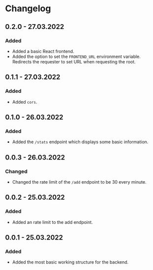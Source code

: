# Changelog

## 0.2.0 - 27.03.2022

### Added

- Added a basic React frontend.
- Added the option to set the `FRONTEND_URL` environment variable. Redirects the requester to set URL when requesting the root.

## 0.1.1 - 27.03.2022

### Added

- Added `cors`.

## 0.1.0 - 26.03.2022

### Added

- Added the `/stats` endpoint which displays some basic information.

## 0.0.3 - 26.03.2022

### Changed

- Changed the rate limit of the `/add` endpoint to be 30 every minute.

## 0.0.2 - 25.03.2022

### Added

- Added an rate limit to the add endpoint.

## 0.0.1 - 25.03.2022

### Added

- Added the most basic working structure for the backend.